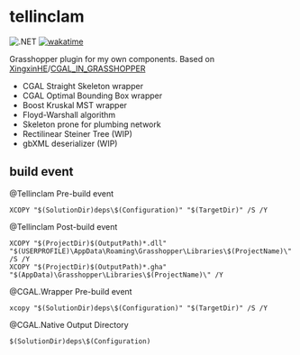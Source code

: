 # tellinclam
 
![.NET](https://img.shields.io/badge/.NET-4.8-blue.svg)
[![wakatime](https://wakatime.com/badge/user/b04d35f7-79c6-4b67-9dd8-73bd60f22c2f/project/5476af83-7b41-4429-a7f2-2876280f3301.svg)](https://wakatime.com/badge/user/b04d35f7-79c6-4b67-9dd8-73bd60f22c2f/project/5476af83-7b41-4429-a7f2-2876280f3301)

Grasshopper plugin for my own components.
Based on [XingxinHE](https://github.com/XingxinHE)/[CGAL_IN_GRASSHOPPER](https://github.com/XingxinHE/CGAL_IN_GRASSHOPPER)

- CGAL Straight Skeleton wrapper
- CGAL Optimal Bounding Box wrapper
- Boost Kruskal MST wrapper
- Floyd-Warshall algorithm
- Skeleton prone for plumbing network
- Rectilinear Steiner Tree (WIP)
- gbXML deserializer (WIP)

## build event

@Tellinclam Pre-build event
```
XCOPY "$(SolutionDir)deps\$(Configuration)" "$(TargetDir)" /S /Y
```

@Tellinclam Post-build event
```
XCOPY "$(ProjectDir)$(OutputPath)*.dll" "$(USERPROFILE)\AppData\Roaming\Grasshopper\Libraries\$(ProjectName)\" /S /Y
XCOPY "$(ProjectDir)$(OutputPath)*.gha" "$(AppData)\Grasshopper\Libraries\$(ProjectName)\" /Y
```

@CGAL.Wrapper Pre-build event
```
xcopy "$(SolutionDir)deps\$(Configuration)" "$(TargetDir)" /S /Y
```

@CGAL.Native Output Directory
```
$(SolutionDir)deps\$(Configuration)
```